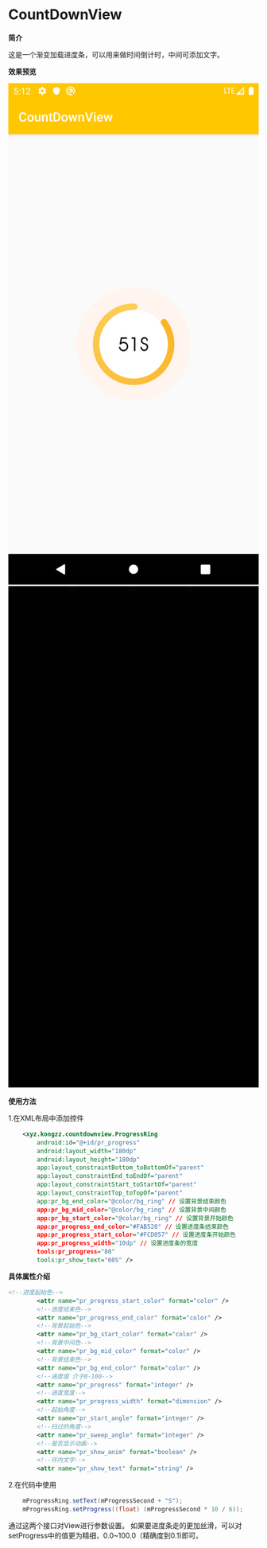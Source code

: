 # CountDownView
**简介**

这是一个渐变加载进度条，可以用来做时间倒计时，中间可添加文字。

**效果预览**

![png](https://github.com/Kong-xyZ/CountDownView/blob/master/img/effect.png)
![gif](https://github.com/Kong-xyZ/CountDownView/blob/master/img/view.gif)

**使用方法**

1.在XML布局中添加控件

```xml
    <xyz.kongzz.countdownview.ProgressRing
        android:id="@+id/pr_progress"
        android:layout_width="180dp"
        android:layout_height="180dp"
        app:layout_constraintBottom_toBottomOf="parent"
        app:layout_constraintEnd_toEndOf="parent"
        app:layout_constraintStart_toStartOf="parent"
        app:layout_constraintTop_toTopOf="parent"
        app:pr_bg_end_color="@color/bg_ring" // 设置背景结束颜色
        app:pr_bg_mid_color="@color/bg_ring" // 设置背景中间颜色
        app:pr_bg_start_color="@color/bg_ring" // 设置背景开始颜色
        app:pr_progress_end_color="#FAB528" // 设置进度条结束颜色
        app:pr_progress_start_color="#FCD057" // 设置进度条开始颜色
        app:pr_progress_width="10dp" // 设置进度条的宽度
        tools:pr_progress="80"
        tools:pr_show_text="60S" />
```

**具体属性介绍**

```xml
<!--进度起始色-->
        <attr name="pr_progress_start_color" format="color" />
        <!--进度结束色-->
        <attr name="pr_progress_end_color" format="color" />
        <!--背景起始色-->
        <attr name="pr_bg_start_color" format="color" />
        <!--背景中间色-->
        <attr name="pr_bg_mid_color" format="color" />
        <!--背景结束色-->
        <attr name="pr_bg_end_color" format="color" />
        <!--进度值 介于0-100-->
        <attr name="pr_progress" format="integer" />
        <!--进度宽度-->
        <attr name="pr_progress_width" format="dimension" />
        <!--起始角度-->
        <attr name="pr_start_angle" format="integer" />
        <!--扫过的角度-->
        <attr name="pr_sweep_angle" format="integer" />
        <!--是否显示动画-->
        <attr name="pr_show_anim" format="boolean" />
        <!--环内文字-->
        <attr name="pr_show_text" format="string" />
```

2.在代码中使用

```java
    mProgressRing.setText(mProgressSecond + "S");
    mProgressRing.setProgress((float) (mProgressSecond * 10 / 6));
```

通过这两个接口对View进行参数设置。
如果要进度条走的更加丝滑，可以对setProgress中的值更为精细，0.0~100.0（精确度到0.1)即可。